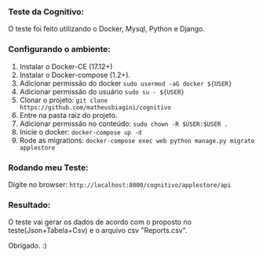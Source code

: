 
### Teste da Cognitivo:

O teste foi feito utilizando o Docker, Mysql, Python e Django.

### Configurando o ambiente:

1. Instalar o Docker-CE (17.12+)
2. Instalar o Docker-compose (1.2+).
3. Adicionar permissão do docker `sudo usermod -aG docker ${USER}`
4. Adicionar permissão do usuário `sudo su - ${USER}`
4. Clonar o projeto: `git clone https://github.com/matheusbiagini/cognitivo`
5. Entre na pasta raiz do projeto.
7. Adicionar permissão no conteúdo: `sudo chown -R $USER:$USER .`
8. Inicie o docker: `docker-compose up -d`
9. Rode as migrations: `docker-compose exec web python manage.py migrate applestore`

### Rodando meu Teste:
Digite no browser: `http://localhost:8000/cognitivo/applestore/api`

### Resultado: ###
O teste vai gerar os dados de acordo com o proposto no teste(Json+Tabela+Csv) e o arquivo csv "Reports.csv".

Obrigado. :)
